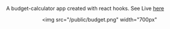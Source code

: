    A budget-calculator app created with react hooks.
   See Live [here](https://budget-calculator-sufan.netlify.com/)
    <div align="center">
        <img src="/public/budget.png" width="700px"</img> 
    </div>
